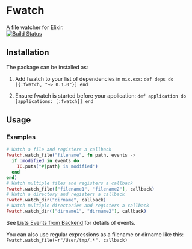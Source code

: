 # Fwatch

A file watcher for Elixir.  
[![Build Status](https://travis-ci.org/ryo33/fwatch-ex.svg?branch=master)](https://travis-ci.org/ryo33/fwatch-ex)

## Installation

The package can be installed as:

  1. Add fwatch to your list of dependencies in `mix.exs`:
    ```
    def deps do
      [{:fwatch, "~> 0.1.0"}]
    end
    ```

  2. Ensure fwatch is started before your application:
    ```
    def application do
      [applications: [:fwatch]]
    end
    ```

## Usage

### Examples
```elixir
# Watch a file and registers a callback
Fwatch.watch_file("filename", fn path, events ->
  if :modified in events do
    IO.puts("#{path} is modified")
  end
end)
# Watch multiple files and registers a callback
Fwatch.watch_file(["filename1", "filename2"], callback)
# Watch a directory and registers a callback
Fwatch.watch_dir("dirname", callback)
# Watch multiple directories and registers a callback
Fwatch.watch_dir(["dirname1", "dirname2"], callback)
```
See [Lists Events from Backend](https://github.com/synrc/fs#list-events-from-backend) for details of events.

You can also use regular expressions as a filename or dirname like this:  
`Fwatch.watch_file(~r"/User/tmp/.*", callback)`
